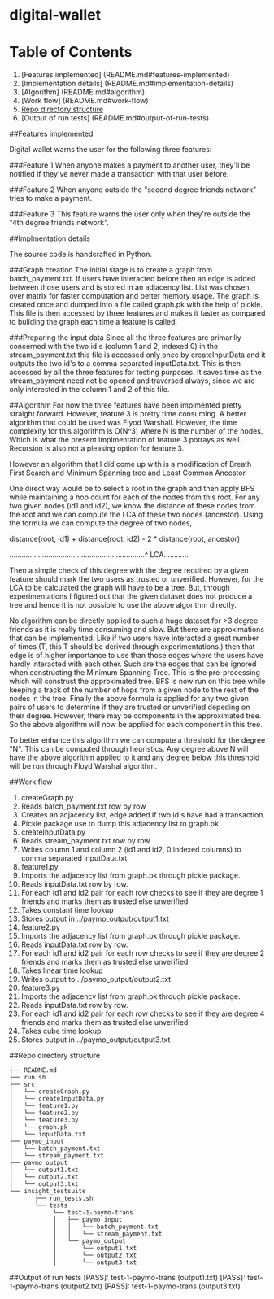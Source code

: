 # digital-wallet

# Table of Contents

1. [Features implemented] (README.md#features-implemented)
2. [Implementation details] (README.md#implementation-details)
3. [Algorithm] (README.md#algorithm)
4. [Work flow] (README.md#work-flow)
5. [Repo directory structure](README.md#repo-directory-structure)
6. [Output of run tests] (README.md#output-of-run-tests)

##Features implemented

Digital wallet warns the user for the following three features:

###Feature 1
When anyone makes a payment to another user, they'll be notified if they've never made a transaction with that user before.

###Feature 2
When anyone outside the "second degree friends network" tries to make a payment.

###Feature 3
This feature warns the user only when they're outside the "4th degree friends network".


##Implmentation details

The source code is handcrafted in Python. 

###Graph creation
The initial stage is to create a graph from batch_payment.txt. If users have interacted before then an edge is added between those users and is stored in an adjacency list. List was chosen over matrix for faster computation and better memory usage. The graph is created once and dumped into a file called graph.pk with the help of pickle. This file is then accessed by three features and makes it faster as compared to building the graph each time a feature is called. 

###Preparing the input data
Since all the three features are primariliy concerned with the two id's (column 1 and 2, indexed 0) in the stream_payment.txt this file is accessed only once by createInputData and it outputs the two id's to a comma separated inputData.txt. This is then accessed by all the three features for testing purposes. It saves time as the stream_payment need not be opened and traversed always, since we are only interested in the column 1 and 2 of this file.

##Algorithm
For now the three features have been implmented pretty straight forward. However, feature 3 is pretty time consuming. A better algorithm that could be used was Flyod Warshall. However, the time complexity for this algorithm is O(N^3) where N is the number of the nodes. Which is what the present implmentation of feature 3 potrays as well. Recursion is also not a pleasing option for feature 3.

However an algorithm that I did come up with is a modification of Breath First Search and Minimum Spanning tree and Least Common Ancestor.

One direct way would be to select a root in the graph and then apply BFS while maintaining a hop count for each of the nodes from this root. For any two given nodes (id1 and id2), we know the distance of these nodes from the root and we can compute the LCA of these two nodes (ancestor). Using the formula we can compute the degree of two nodes, 

distance(root, id1) + distance(root, id2) - 2 * distance(root, ancestor)

..................................................................^ LCA............

Then a simple check of this degree with the degree required by a given feature should mark the two users as trusted or unverified. However, for the LCA to be calculated the graph will have to be a tree. But, through experimentations I figured out that the given dataset does not produce a tree and hence it is not possible to use the above algorithm directly. 

No algorithm can be directly applied to such a huge dataset for >3 degree friends as it is really time consuming and slow. But there are approximations that can be implemented. Like if two users have interacted a great number of times (T, this T should be derived through experimentations.) then that edge is of higher importance to use than those edges where the users have hardly interacted with each other. Such are the edges that can be ignored when constructing the Minimum Spanning Tree. This is the pre-processing which will construst the approximated tree. BFS is now run on this tree while keeping a track of the number of hops from a given node to the rest of the nodes in the tree. Finally the above formula is applied for any two given pairs of users to determine if they are trusted or unverified depeding on their degree.
However, there may be components in the approximated tree. So the above algorithm will now be applied for each component in this tree. 

To better enhance this algorithm we can compute a threshold for the degree "N". This can be computed through heuristics. Any degree above N will have the above algorithm applied to it and any degree below this threshold will be run through Floyd Warshal algorithm.

##Work flow
1. createGraph.py
 1. Reads batch_payment.txt row by row
 2. Creates an adjacency list, edge added if two id's have had a transaction.
 3. Pickle package use to dump this adjacency list to graph.pk
2. createInputData.py
 1. Reads stream_payment.txt row by row.
 2. Writes column 1 and column 2 (id1 and id2, 0 indexed columns) to comma separated inputData.txt
3. feature1.py
 1. Imports the adjacency list from graph.pk through pickle package.
 2. Reads inputData.txt row by row.
 3. For each id1 and id2 pair for each row checks to see if they are degree 1 friends and marks them as trusted else unverified
 4. Takes constant time lookup
 5. Stores output in ../paymo_output/output1.txt
4. feature2.py
 1. Imports the adjacency list from graph.pk through pickle package.
 2. Reads inputData.txt row by row.
 3. For each id1 and id2 pair for each row checks to see if they are degree 2 friends and marks them as trusted else unverified
 4. Takes linear time lookup
 5. Writes output to ../paymo_output/output2.txt
5. feature3.py
 1. Imports the adjacency list from graph.pk through pickle package.
 2. Reads inputData.txt row by row.
 3. For each id1 and id2 pair for each row checks to see if they are degree 4 friends and marks them as trusted else unverified
 4. Takes cube time lookup
 5. Stores output in ../paymo_output/output3.txt

##Repo directory structure

	├── README.md 
	├── run.sh
	├── src
	│  	└── createGraph.py
	│  	└── createInputData.py
	│  	└── feature1.py
	│  	└── feature2.py
	│  	└── feature3.py
	│  	└── graph.pk
	│  	└── inputData.txt
	├── paymo_input
	│   └── batch_payment.txt
	|   └── stream_payment.txt
	├── paymo_output
	│   └── output1.txt
	|   └── output2.txt
	|   └── output3.txt
	└── insight_testsuite
	 	   ├── run_tests.sh
		   └── tests
	        	└── test-1-paymo-trans
        		│   ├── paymo_input
        		│   │   └── batch_payment.txt
        		│   │   └── stream_payment.txt
        		│   └── paymo_output
        		│       └── output1.txt
        		│       └── output2.txt
        		│       └── output3.txt



##Output of run tests
	[PASS]: test-1-paymo-trans (output1.txt)
	[PASS]: test-1-paymo-trans (output2.txt)
	[PASS]: test-1-paymo-trans (output3.txt)

